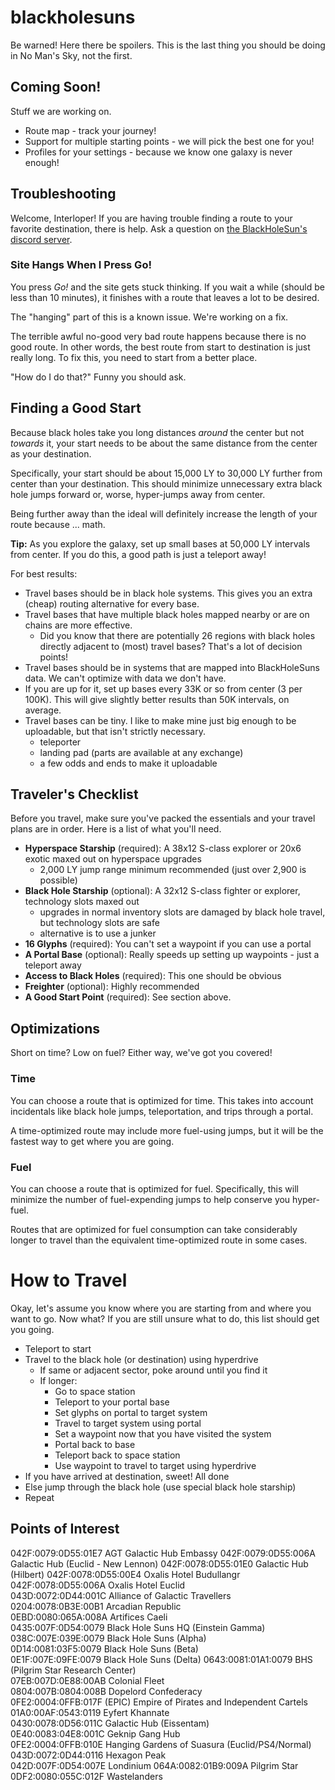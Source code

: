 # blackholesuns

Be warned! Here there be spoilers. This is the last thing you should be doing in No Man's Sky, not the first.

## Coming Soon!

Stuff we are working on.

- Route map - track your journey!
- Support for multiple starting points - we will pick the best one for you!
- Profiles for your settings - because we know one galaxy is never enough!

## Troubleshooting

Welcome, Interloper! If you are having trouble finding a route to your favorite destination, there is help. Ask a question on [the BlackHoleSun's discord server](https://discord.blackholesuns.com).

### Site Hangs When I Press Go!

You press _Go!_ and the site gets stuck thinking. If you wait a while (should be less than 10 minutes), it finishes with a route that leaves a lot to be desired.

The "hanging" part of this is a known issue. We're working on a fix.

The terrible awful no-good very bad route happens because there is no good route. In other words, the best route from start to destination is just really long. To fix this, you need to start from a better place.

"How do I do that?" Funny you should ask.

## Finding a Good Start

Because black holes take you long distances _around_ the center but not _towards_ it, your start needs to be about the same distance from the center as your destination.

Specifically, your start should be about 15,000 LY to 30,000 LY further from center than your destination. This should minimize unnecessary extra black hole jumps forward or, worse, hyper-jumps away from center.

Being further away than the ideal will definitely increase the length of your route because ... math.

**Tip:** As you explore the galaxy, set up small bases at 50,000 LY intervals from center. If you do this, a good path is just a teleport away!

For best results:

- Travel bases should be in black hole systems. This gives you an extra (cheap) routing alternative for every base.
- Travel bases that have multiple black holes mapped nearby or are on chains are more effective.
  - Did you know that there are potentially 26 regions with black holes directly adjacent to (most) travel bases? That's a lot of decision points!
- Travel bases should be in systems that are mapped into BlackHoleSuns data. We can't optimize with data we don't have.
- If you are up for it, set up bases every 33K or so from center (3 per 100K). This will give slightly better results than 50K intervals, on average.
- Travel bases can be tiny. I like to make mine just big enough to be uploadable, but that isn't strictly necessary.
  - teleporter
  - landing pad (parts are available at any exchange)
  - a few odds and ends to make it uploadable

## Traveler's Checklist

Before you travel, make sure you've packed the essentials and your travel plans are in order. Here is a list of what you'll need.

- **Hyperspace Starship** (required): A 38x12 S-class explorer or 20x6 exotic maxed out on hyperspace upgrades
  - 2,000 LY jump range minimum recommended (just over 2,900 is possible)
- **Black Hole Starship** (optional): A 32x12 S-class fighter or explorer, technology slots maxed out
  - upgrades in normal inventory slots are damaged by black hole travel, but technology slots are safe
  - alternative is to use a junker
- **16 Glyphs** (required): You can't set a waypoint if you can use a portal
- **A Portal Base** (optional): Really speeds up setting up waypoints - just a teleport away
- **Access to Black Holes** (required): This one should be obvious
- **Freighter** (optional): Highly recommended
- **A Good Start Point** (required): See section above.

## Optimizations

Short on time? Low on fuel? Either way, we've got you covered!

### Time

You can choose a route that is optimized for time. This takes into account incidentals like black hole jumps, teleportation, and trips through a portal.

A time-optimized route may include more fuel-using jumps, but it will be the fastest way to get where you are going.

### Fuel

You can choose a route that is optimized for fuel. Specifically, this will minimize the number of fuel-expending jumps to help conserve you hyper-fuel.

Routes that are optimized for fuel consumption can take considerably longer to travel than the equivalent time-optimized route in some cases.

# How to Travel

Okay, let's assume you know where you are starting from and where you want to go. Now what? If you are still unsure what to do, this list should get you going.

- Teleport to start
- Travel to the black hole (or destination) using hyperdrive
  - If same or adjacent sector, poke around until you find it
  - If longer:
    - Go to space station
    - Teleport to your portal base
    - Set glyphs on portal to target system
    - Travel to target system using portal
    - Set a waypoint now that you have visited the system
    - Portal back to base
    - Teleport back to space station
    - Use waypoint to travel to target using hyperdrive
- If you have arrived at destination, sweet! All done
- Else jump through the black hole (use special black hole starship)
- Repeat

## Points of Interest

042F:0079:0D55:01E7 AGT Galactic Hub Embassy
042F:0079:0D55:006A Galactic Hub (Euclid - New Lennon)
042F:0078:0D55:01E0 Galactic Hub (Hilbert)
042F:0078:0D55:00E4 Oxalis Hotel Budullangr
042F:0078:0D55:006A Oxalis Hotel Euclid  
043D:0072:0D44:001C Alliance of Galactic Travellers  
0204:0078:0B3E:00B1 Arcadian Republic  
0EBD:0080:065A:008A Artifices Caeli  
0435:007F:0D54:0079 Black Hole Suns HQ (Einstein Gamma)  
038C:007E:039E:0079 Black Hole Suns (Alpha)  
0D14:0081:03F5:0079 Black Hole Suns (Beta)  
0E1F:007E:09FE:0079 Black Hole Suns (Delta)
0643:0081:01A1:0079 BHS (Pilgrim Star Research Center)  
07EB:007D:0E88:00AB Colonial Fleet  
0804:007B:0804:008B Dopelord Confederacy  
0FE2:0004:0FFB:017F (EPIC) Empire of Pirates and Independent Cartels  
01A0:00AF:0543:0119 Eyfert Khannate  
0430:0078:0D56:011C Galactic Hub (Eissentam)  
0E40:0083:04E8:001C Geknip Gang Hub  
0FE2:0004:0FFB:010E Hanging Gardens of Suasura (Euclid/PS4/Normal)
043D:0072:0D44:0116 Hexagon Peak  
042D:007F:0D54:007E Londinium
064A:0082:01B9:009A Pilgrim Star  
0DF2:0080:055C:012F Wastelanders
